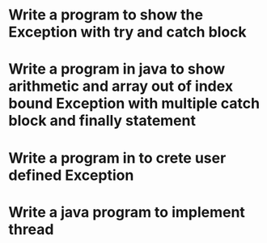 # Write a program to show the Exception with try and catch block

# Write a program in java to show arithmetic and array out of index bound Exception with multiple catch block and finally statement

# Write a program in to crete user defined Exception

# Write a java program to implement thread